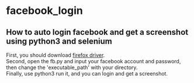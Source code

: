# facebook_login

## How to auto login facebook and get a screenshot using python3 and selenium

First, you should download [firefox driver](https://github.com/mozilla/geckodriver/releases).<br/>
Second, open the fb.py and input your facebook account and password, then change the 'executable_path' with your directory.<br/>
Finally, use python3 run it, and you can login and get a screenshot.<br/>
